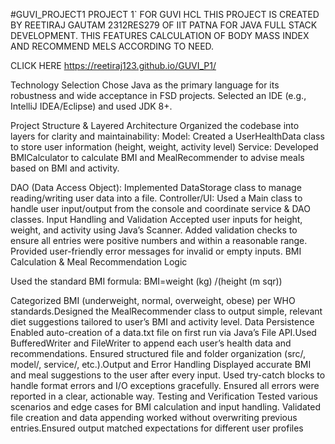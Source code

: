 #GUVI_PROJECT1
PROJECT 1` FOR GUVI HCL
THIS PROJECT IS CREATED BY REETIRAJ GAUTAM 2312RES279 OF IIT PATNA FOR JAVA FULL STACK DEVELOPMENT.
THIS FEATURES CALCULATION OF BODY MASS INDEX AND RECOMMEND MELS ACCORDING TO NEED.

CLICK HERE   https://reetiraj123.github.io/GUVI_P1/

Technology Selection
Chose Java as the primary language for its robustness and wide acceptance in FSD projects.
Selected an IDE (e.g., IntelliJ IDEA/Eclipse) and used JDK 8+.

Project Structure & Layered Architecture
Organized the codebase into layers for clarity and maintainability:
Model: Created a UserHealthData class to store user information (height, weight, activity level) Service: Developed BMICalculator to calculate BMI and MealRecommender to advise meals based on BMI and activity.

DAO (Data Access Object): Implemented DataStorage class to manage reading/writing user data into a file.
Controller/UI: Used a Main class to handle user input/output from the console and coordinate service & DAO classes.
Input Handling and Validation
Accepted user inputs for height, weight, and activity using Java’s Scanner.
Added validation checks to ensure all entries were positive numbers and within a reasonable range.
Provided user-friendly error messages for invalid or empty inputs.
BMI Calculation & Meal Recommendation Logic

Used the standard BMI formula:
BMI=weight (kg) /(height (m sqr))
 
 Categorized BMI (underweight, normal, overweight, obese) per WHO standards.Designed the MealRecommender class to output simple, relevant diet suggestions tailored to user’s BMI and activity level.
Data Persistence
Enabled auto-creation of a data.txt file on first run via Java’s File API.Used BufferedWriter and FileWriter to append each user’s health data and recommendations.
Ensured structured file and folder organization (src/, model/, service/, etc.).Output and Error Handling
Displayed accurate BMI and meal suggestions to the user after every input.
Used try-catch blocks to handle format errors and I/O exceptions gracefully.
Ensured all errors were reported in a clear, actionable way.
Testing and Verification
Tested various scenarios and edge cases for BMI calculation and input handling.
Validated file creation and data appending worked without overwriting previous entries.Ensured output matched expectations for different user profiles
